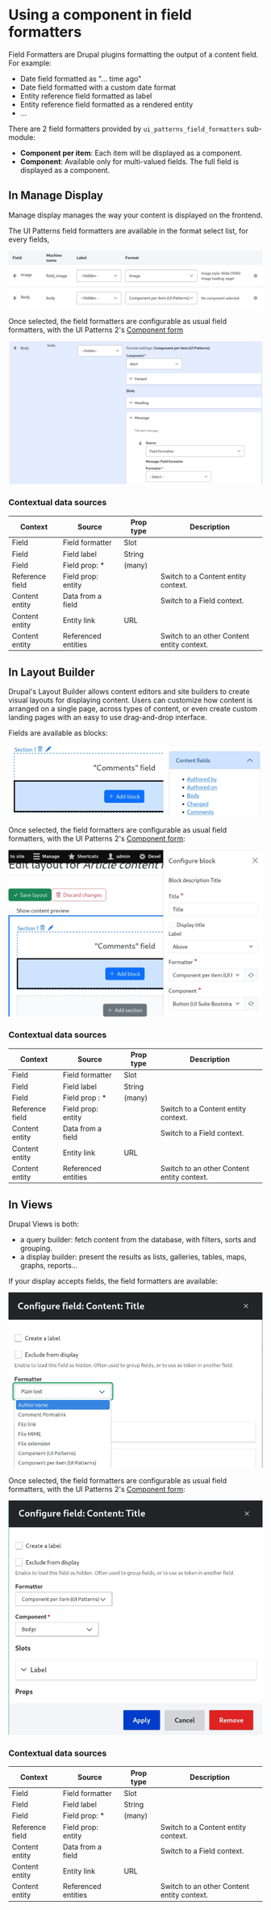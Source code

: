 # Using a component in field formatters

Field Formatters are Drupal plugins formatting the output of a content field. For example:

- Date field formatted as "... time ago"
- Date field formatted with a custom date format
- Entity reference field formatted as label
- Entity reference field formatted as a rendered entity
- ...

There are 2 field formatters provided by `ui_patterns_field_formatters` sub-module:

- **Component per item**: Each item will be displayed as a component.
- **Component**: Available only for multi-valued fields. The full field is displayed as a component.

## In Manage Display

Manage display manages the way your content is displayed on the frontend.

The UI Patterns field formatters are available in the format select list, for every fields,

![](images/formatter-1.webp)

Once selected, the field formatters are configurable as usual field formatters, with the UI Patterns 2's [Component form](3.0-component-form.md)

![](images/formatter-2.webp)

### Contextual data sources

| Context         | Source              | Prop type | Description                                |
| --------------- | ------------------- | --------- | ------------------------------------------ |
| Field           | Field formatter     | Slot      |
| Field           | Field label         | String    |
| Field           | Field prop: \*      | (many)    |
| Reference field | Field prop: entity  |           | Switch to a Content entity context.        |
| Content entity  | Data from a field   |           | Switch to a Field context.                 |
| Content entity  | Entity link         | URL       |
| Content entity  | Referenced entities |           | Switch to an other Content entity context. |

## In Layout Builder

Drupal's Layout Builder allows content editors and site builders to create visual layouts for displaying content. Users can customize how content is arranged on a single page, across types of content, or even create custom landing pages with an easy to use drag-and-drop interface.

Fields are available as blocks:

![](images/formatter-3.webp)

Once selected, the field formatters are configurable as usual field formatters, with the UI Patterns 2's [Component form](3.0-component-form.md):

![](images/formatter-4.webp)

### Contextual data sources

| Context         | Source              | Prop type | Description                                |
| --------------- | ------------------- | --------- | ------------------------------------------ |
| Field           | Field formatter     | Slot      |
| Field           | Field label         | String    |
| Field           | Field prop : \*     | (many)    |
| Reference field | Field prop: entity  |           | Switch to a Content entity context.        |
| Content entity  | Data from a field   |           | Switch to a Field context.                 |
| Content entity  | Entity link         | URL       |
| Content entity  | Referenced entities |           | Switch to an other Content entity context. |

## In Views

Drupal Views is both:

- a query builder: fetch content from the database, with filters, sorts and grouping.
- a display builder: present the results as lists, galleries, tables, maps, graphs, reports...

If your display accepts fields, the field formatters are available:

![](images/formatter-5.webp)

Once selected, the field formatters are configurable as usual field formatters, with the UI Patterns 2's [Component form](3.0-component-form.md):

![](images/formatter-6.webp)

### Contextual data sources

| Context         | Source              | Prop type | Description                                |
| --------------- | ------------------- | --------- | ------------------------------------------ |
| Field           | Field formatter     | Slot      |
| Field           | Field label         | String    |
| Field           | Field prop: \*      | (many)    |
| Reference field | Field prop: entity  |           | Switch to a Content entity context.        |
| Content entity  | Data from a field   |           | Switch to a Field context.                 |
| Content entity  | Entity link         | URL       |
| Content entity  | Referenced entities |           | Switch to an other Content entity context. |
